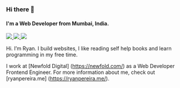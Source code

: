 ### Hi there 👋

#### I'm a Web Developer from Mumbai, India.

<p>
<a href="https://ryanpereira.me/" target="_blank">
  <img src="https://img.shields.io/badge/website-%23E34F26.svg?&style=for-the-badge" />
</a> 

<a href="https://twitter.com/pereiraryan20" target="_blank">
  <img src="https://img.shields.io/badge/twitter-%231DA1F2.svg?&style=for-the-badge&logo=twitter&logoColor=white" />
</a> 

<a href="https://www.linkedin.com/in/pereira-ryan/" target="_blank">
  <img src="https://img.shields.io/badge/linkedin-%230077B5.svg?&style=for-the-badge&logo=linkedin&logoColor=white" />
</a> 

</p>

Hi. I’m Ryan. I build websites, I like reading self help books and learn programming in my free time.

I work at [Newfold Digital] (https://newfold.com/) as a Web Developer Frontend Engineer. For more information about me, check out [ryanpereira.me] (https://ryanpereira.me/).
